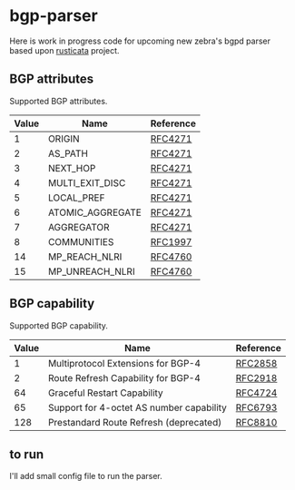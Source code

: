 # bgp-parser

Here is work in progress code for upcoming new zebra's bgpd parser based upon
[rusticata](https://github.com/rusticata) project.

## BGP attributes

Supported BGP attributes.

| Value | Name             | Reference                                              |
|-------|------------------|--------------------------------------------------------|
| 1     | ORIGIN           | [RFC4271](https://www.rfc-editor.org/rfc/rfc4271.html) |
| 2     | AS_PATH          | [RFC4271](https://www.rfc-editor.org/rfc/rfc4271.html) |
| 3     | NEXT_HOP         | [RFC4271](https://www.rfc-editor.org/rfc/rfc4271.html) |
| 4     | MULTI_EXIT_DISC  | [RFC4271](https://www.rfc-editor.org/rfc/rfc4271.html) |
| 5     | LOCAL_PREF       | [RFC4271](https://www.rfc-editor.org/rfc/rfc4271.html) |
| 6     | ATOMIC_AGGREGATE | [RFC4271](https://www.rfc-editor.org/rfc/rfc4271.html) |
| 7     | AGGREGATOR       | [RFC4271](https://www.rfc-editor.org/rfc/rfc4271.html) |
| 8     | COMMUNITIES      | [RFC1997](https://www.rfc-editor.org/rfc/rfc1997.html) |
| 14    | MP_REACH_NLRI    | [RFC4760](https://www.rfc-editor.org/rfc/rfc4760.html) |
| 15    | MP_UNREACH_NLRI  | [RFC4760](https://www.rfc-editor.org/rfc/rfc4760.html) |

## BGP capability

Supported BGP capability.

| Value | Name                                     | Reference                                              |
|-------|------------------------------------------|--------------------------------------------------------|
| 1     | Multiprotocol Extensions for BGP-4       | [RFC2858](https://www.rfc-editor.org/rfc/rfc2858.html) |
| 2     | Route Refresh Capability for BGP-4       | [RFC2918](https://www.rfc-editor.org/rfc/rfc2918.html) |
| 64    | Graceful Restart Capability              | [RFC4724](https://www.rfc-editor.org/rfc/rfc4724.html) |
| 65    | Support for 4-octet AS number capability | [RFC6793](https://www.rfc-editor.org/rfc/rfc6793.html) |
| 128   | Prestandard Route Refresh (deprecated)   | [RFC8810](https://www.rfc-editor.org/rfc/rfc8810.html) |

## to run

I'll add small config file to run the parser.
